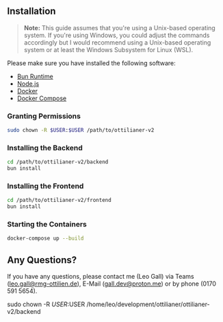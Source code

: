 ## Installation

> **Note:** This guide assumes that you're using a Unix-based operating system. If you're using Windows, you could adjust the commands accordingly but I would recommend using a Unix-based operating system or at least the Windows Subsystem for Linux (WSL).

Please make sure you have installed the following software:

- [Bun Runtime](https://bun.sh)
- [Node.js](https://nodejs.org)
- [Docker](https://www.docker.com)
- [Docker Compose](https://docs.docker.com/compose/)


### Granting Permissions

```sh
sudo chown -R $USER:$USER /path/to/ottilianer-v2
```

### Installing the Backend

```sh
cd /path/to/ottilianer-v2/backend
bun install
```

### Installing the Frontend

```sh
cd /path/to/ottilianer-v2/frontend
bun install
```

### Starting the Containers

```sh
docker-compose up --build
```

## Any Questions?

If you have any questions, please contact me (Leo Gall) via Teams (<leo.gall@rmg-ottilien.de>), E-Mail (<gall.dev@proton.me>) or by phone (0170 591 5654). 


sudo chown -R $USER:$USER /home/leo/development/ottilianer/ottilianer-v2/backend
